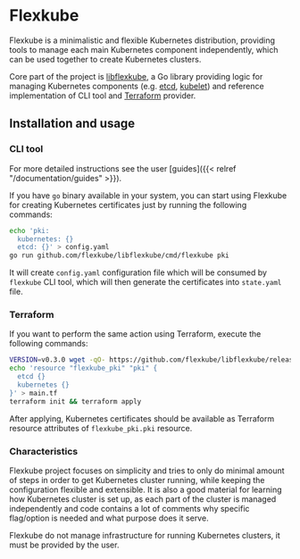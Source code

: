 # Flexkube

Flexkube is a minimalistic and flexible Kubernetes distribution, providing tools to manage each main Kubernetes component independently, which can be used together to create Kubernetes clusters.

Core part of the project is [libflexkube](https://github.com/flexkube/libflexkube), a Go library providing logic for managing Kubernetes components (e.g. [etcd](https://etcd.io/), [kubelet](https://kubernetes.io/docs/reference/command-line-tools-reference/kubelet/)) and reference implementation of CLI tool and [Terraform](https://terraform.io) provider.

## Installation and usage

### CLI tool

For more detailed instructions see the user [guides]({{< relref "/documentation/guides" >}}).

If you have `go` binary available in your system, you can start using Flexkube for creating Kubernetes certificates just by running the following commands:
```sh
echo 'pki:
  kubernetes: {}
  etcd: {}' > config.yaml
go run github.com/flexkube/libflexkube/cmd/flexkube pki
```

It will create `config.yaml` configuration file which will be consumed by `flexkube` CLI tool, which will then generate the certificates into `state.yaml` file.

### Terraform

If you want to perform the same action using Terraform, execute the following commands:

```sh
VERSION=v0.3.0 wget -qO- https://github.com/flexkube/libflexkube/releases/download/$VERSION/terraform-provider-flexkube_$VERSION_linux_amd64.tar.gz | tar zxvf - terraform-provider-flexkube_$VERSION_x4
echo 'resource "flexkube_pki" "pki" {
  etcd {}
  kubernetes {}
}' > main.tf
terraform init && terraform apply
```

After applying, Kubernetes certificates should be available as Terraform resource attributes of `flexkube_pki.pki` resource.

### Characteristics

Flexkube project focuses on simplicity and tries to only do minimal amount of steps in order to get Kubernetes cluster running, while keeping the configuration flexible and extensible. It is also a good material for learning how Kubernetes cluster is set up, as each part of the cluster is managed independently and code contains a lot of comments why specific flag/option is needed and what purpose does it serve.

Flexkube do not manage infrastructure for running Kubernetes clusters, it must be provided by the user.